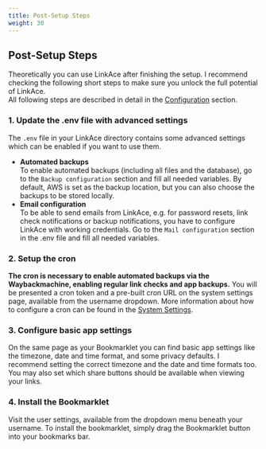 ```yaml
---
title: Post-Setup Steps
weight: 30
---
```


## Post-Setup Steps

Theoretically you can use LinkAce after finishing the setup. I recommend checking the following short steps to make
sure you unlock the full potential of LinkAce.  
All following steps are described in detail in the [Configuration](/docs/v1/configuration/) section.

### 1. Update the .env file with advanced settings

The `.env` file in your LinkAce directory contains some advanced settings which can be enabled if you want to use them.

* **Automated backups**  
    To enable automated backups (including all files and the database), go to the `Backup configuration` section and 
    fill all needed variables. By default, AWS is set as the backup location, but you can also choose the backups to
    be stored locally.
* **Email configuration**  
    To be able to send emails from LinkAce, e.g. for password resets, link check notifications or backup notifications,
    you have to configure LinkAce with working credentials. Go to the `Mail configuration` section in the .env file
    and fill all needed variables.

### 2. Setup the cron

**The cron is necessary to enable automated backups via the Waybackmachine, enabling regular link checks and app
backups.** You will be presented a cron token and a pre-built cron URL on the system settings page, available from the
username dropdown. More information about how to configure a cron can be found in the 
[System Settings](/docs/v1/configuration/system-settings).

### 3. Configure basic app settings

On the same page as your Bookmarklet you can find basic app settings like the timezone, date and time format, and some
privacy defaults. I recommend setting the correct timezone and the date and time formats too. You may also set which
share buttons should be available when viewing your links.

### 4. Install the Bookmarklet

Visit the user settings, available from the dropdown menu beneath your username. To install the bookmarklet, simply
drag the Bookmarklet button into your bookmarks bar.
